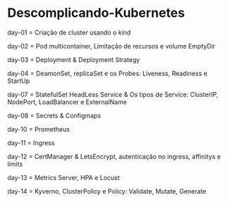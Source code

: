 # Descomplicando-Kubernetes

day-01 = Criação de cluster usando o kind

day-02 = Pod multicontainer, Limitação de recursos e volume EmptyDir

day-03 = Deployment & Deployment Strategy

day-04 = DeamonSet, replicaSet e os Probes: Liveness, Readiness e StartUp

day-07 = StatefulSet HeadLess Service & Os tipos de Service: ClusterIP, NodePort, LoadBalancer e ExternalName

day-08 = Secrets & Configmaps

day-10 = Prometheus

day-11 = Ingress

day-12 = CertManager & LetsEncrypt, autenticação no ingress, affinitys e limits

day-13 = Metrics Server, HPA e Locust

day-14 = Kyverno, ClusterPolicy e Policy: Validate, Mutate, Generate
